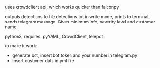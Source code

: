 uses crowdclient api, which works quicker than falconpy

outputs detections to file detections.txt in write mode, prints to terminal, sends telegram message.
Gives minimum info, severity level and customer name.

python3, requires:
pyYAML, 
CrowdClient, 
telepot

to make it work:
- generate bot, insert bot token and your number in telegram.py
- insert customer data in yml file
